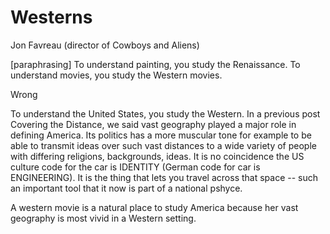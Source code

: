 # Westerns

Jon Favreau (director of Cowboys and Aliens)

[paraphrasing] To understand painting, you study the Renaissance. To understand movies, you study the Western movies.

Wrong

To understand the United States, you study the Western. In a previous post Covering the Distance, we said vast geography played a major role in defining America. Its politics has a more muscular tone for example to be able to transmit ideas over such vast distances to a wide variety of people with differing religions, backgrounds, ideas. It is no coincidence the US culture code for the car is IDENTITY (German code for car is ENGINEERING). It is the thing that lets you travel across that space -- such an important tool that it now is part of a national pshyce.

A western movie is a natural place to study America because her vast geography is most vivid in a Western setting.
